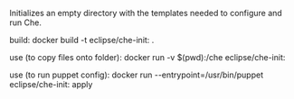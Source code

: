  Initializes an empty directory with the templates needed to configure and run Che.

 build:
   docker build -t eclipse/che-init:<version> .

 use (to copy files onto folder):
   docker run -v $(pwd):/che eclipse/che-init:<version>

 use (to run puppet config):
   docker run <puppet-mounts> --entrypoint=/usr/bin/puppet eclipse/che-init:<version> apply <puppet-apply-options>
